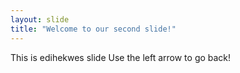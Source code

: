 ```yaml
---
layout: slide
title: "Welcome to our second slide!"
---
```

This is edihekwes slide
Use the left arrow to go back!
